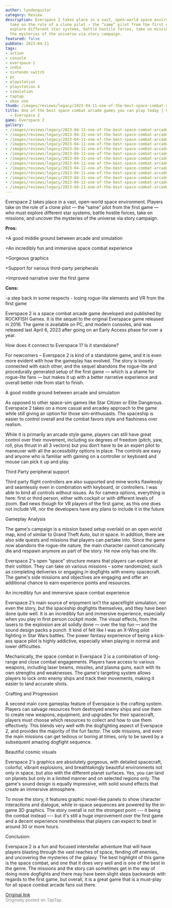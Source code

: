 ```yaml
---
author: lyndonguitar
category: Review
description: Everspace 2 takes place in a vast, open-world space environment. Players
  take on the role of a clone pilot — the “same” pilot from the first game — who must
  explore different star systems, battle hostile forces, take on missions, and uncover
  the mysteries of the universe via story campaign.
featured: false
pubDate: 2023-04-11
tags:
- action
- console
- everspace-2
- indie
- nintendo switch
- pc
- playstation
- playstation 4
- simulation
- taptap
- xbox one
thumb: /images/reviews/legacy/2023-04-11-one-of-the-best-space-combat-arcade-games-you-can-play-today--full-review---everspace-2-0.avif
title: One of the best space combat arcade games you can play today | Full Review
  - Everspace 2
game: Everspace 2
gallery:
- /images/reviews/legacy/2023-04-11-one-of-the-best-space-combat-arcade-games-you-can-play-today--full-review---everspace-2-0.avif
- /images/reviews/legacy/2023-04-11-one-of-the-best-space-combat-arcade-games-you-can-play-today--full-review---everspace-2-1.avif
- /images/reviews/legacy/2023-04-11-one-of-the-best-space-combat-arcade-games-you-can-play-today--full-review---everspace-2-2.avif
- /images/reviews/legacy/2023-04-11-one-of-the-best-space-combat-arcade-games-you-can-play-today--full-review---everspace-2-3.avif
- /images/reviews/legacy/2023-04-11-one-of-the-best-space-combat-arcade-games-you-can-play-today--full-review---everspace-2-4.avif
- /images/reviews/legacy/2023-04-11-one-of-the-best-space-combat-arcade-games-you-can-play-today--full-review---everspace-2-5.avif
- /images/reviews/legacy/2023-04-11-one-of-the-best-space-combat-arcade-games-you-can-play-today--full-review---everspace-2-6.avif
- /images/reviews/legacy/2023-04-11-one-of-the-best-space-combat-arcade-games-you-can-play-today--full-review---everspace-2-7.avif
- /images/reviews/legacy/2023-04-11-one-of-the-best-space-combat-arcade-games-you-can-play-today--full-review---everspace-2-8.avif
- /images/reviews/legacy/2023-04-11-one-of-the-best-space-combat-arcade-games-you-can-play-today--full-review---everspace-2-9.avif
- /images/reviews/legacy/2023-04-11-one-of-the-best-space-combat-arcade-games-you-can-play-today--full-review---everspace-2-10.avif
- /images/reviews/legacy/2023-04-11-one-of-the-best-space-combat-arcade-games-you-can-play-today--full-review---everspace-2-11.avif
- /images/reviews/legacy/2023-04-11-one-of-the-best-space-combat-arcade-games-you-can-play-today--full-review---everspace-2-12.avif
---
```

Everspace 2 takes place in a vast, open-world space environment. Players take on the role of a clone pilot — the “same” pilot from the first game — who must explore different star systems, battle hostile forces, take on missions, and uncover the mysteries of the universe via story campaign.


**Pros:**


+A good middle ground between arcade and simulation

+An incredibly fun and immersive space combat experience

+Gorgeous graphics

+Support for various third-party peripherals

+Improved narrative over the first game


**Cons:**


-a step back in some respects - losing rogue-lite elements and VR from the first game

Everspace 2 is a space combat arcade game developed and published by ROCKFISH Games. It is the sequel to the original Everspace game released in 2016. The game is available on PC, and modern consoles, and was released last April 6, 2023 after going on an Early Access phase for over a year.

How does it connect to Everspace 1? Is it standalone?

For newcomers – Everspace 2 is kind of a standalone game, and it is even more evident with how the gameplay has evolved. The story is loosely connected with each other, and the sequel abandons the rogue-lite and procedurally generated setup of the first game — which is a shame for rogue-lite fans — but makes it up with a better narrative experience and overall better ride from start to finish.

A good middle ground between arcade and simulation

As opposed to other space-sim games like Star Citizen or Elite Dangerous. Everspace 2 takes on a more casual and arcadey approach to the game while still giving an option for those sim-enthusiasts. The spaceship is easier to control overall and the combat favors style and flashiness over realism.

While it is primarily an arcade style game, players can still have great control over their movement, including six degrees of freedom (pitch, yaw, roll, plus thrust in all 3 vectors) but you don’t have to be an expert pilot to maneuver with all the accessibility options in place. The controls are easy and anyone who is familiar with gaming on a controller or keyboard and mouse can pick it up and play.

Third Party peripheral support

Third party flight controllers are also supported and mine works flawlessly and seamlessly even in combination with keyboard, or controllers. I was able to bind all controls without issues. As for camera options, everything is here: first or third person, either with cockpit or with different levels of zoom. Bad news though for VR players of the first game, as this one does not include VR, nor the developers have any plans to include it in the future.

Gameplay Analysis

The game's campaign is a mission based setup overlaid on an open world map, kind of similar to Grand Theft Auto, but in space. In addition, there are also side quests and missions that players can partake into. Since the game now abandons the rogue-lite nature, the main character cannot canonically die and respawn anymore as part of the story. He now only has one life.

Everspace 2's open ”space” structure means that players can explore at their volition. They can take on various missions – some randomized, such as completing deliveries or engaging in dogfights with enemy spacecraft. The game's side missions and objectives are engaging and offer an additional chance to earn experience points and resources.

An incredibly fun and immersive space combat experience

Everspace 2’s main source of enjoyment isn’t the spaceflight simulation, nor even the story, but the spaceship dogfights themselves, and they have been done quite well. It is an incredibly fun and immersive experience, especially when you play in first person cockpit mode. The visual effects, from the lasers to the explosion are all solidly done — over the top fun — and the sound design packs a punch. It kind of felt like I was an X-Wing pilot fighting in Star Wars battles. The power fantasy experience of being a kick-ass space pilot is highly addictive, especially when playing in normal and lower difficulties.

Mechanically, the space combat in Everspace 2 is a combination of long-range and close combat engagements. Players have access to various weapons, including laser beams, missiles, and plasma guns, each with its own strengths and weaknesses. The game's targeting system allows players to lock onto enemy ships and track their movements, making it easier to land accurate shots.

Crafting and Progression

A second main core gameplay feature of Everspace is the crafting system. Players can salvage resources from destroyed enemy ships and use them to create new weapons, equipment, and upgrades for their spacecraft, players must choose which resources to collect and how to use them effectively. This blends very well with the dogfighting aspect of Everspace 2, and provides the majority of the fun factor. The side missions, and even the main missions can get tedious or boring at times, only to be saved by a subsequent amazing dogfight sequence.

Beautiful cosmic visuals

Everspace 2's graphics are absolutely gorgeous, with detailed spacecraft, colorful, vibrant explosions, and breathtakingly beautiful environments not only in space, but also with the different planet surfaces. Yes, you can land on planets but only in a limited manner and on selected regions only.  The game's sound design is equally impressive, with solid sound effects that create an immersive atmosphere.

To move the story, it features graphic novel-like panels to show character interactions and dialogue, while in-space sequences are powered by the in-game 3D graphics. The story overall is not the strongest point --- it being the combat instead --- but it's still a huge improvement over the first game and a decent experience nonetheless that players can expect to beat in around 30 or more hours.

Conclusion:

Everspace 2 is a fun and focused interstellar adventure that will have players blasting through the vast reaches of space, fending off enemies, and uncovering the mysteries of the galaxy. The best highlight of this game is the space combat, and one that it does very well and is one of the best in the genre. The missions and the story can sometimes get in the way of doing more dogfights and there may have been slight steps backwards with regards to the first game, but overall, it is a great game that is a must-play for all space combat arcade fans out there.

[Original link](https://www.taptap.io/post/5078720)<br><span style="font-size: 0.95em; color: #888;">Originally posted on TapTap.</span>